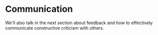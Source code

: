 # Communication



<!-- all about getting the point across effectively and understandably -->

We'll also talk in the next section about feedback and how to effectively
communicate constructive criticism with others.

<!-- emails -->
